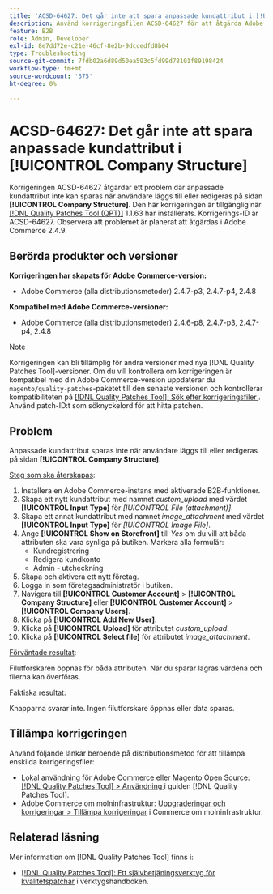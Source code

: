 ```yaml
---
title: 'ACSD-64627: Det går inte att spara anpassade kundattribut i [!UICONTROL Company Structure]'
description: Använd korrigeringsfilen ACSD-64627 för att åtgärda Adobe Commerce-problemet där anpassade kundattribut inte kan sparas när användare läggs till eller redigeras i [!UICONTROL Company Structure].
feature: B2B
role: Admin, Developer
exl-id: 8e7dd72e-c21e-46cf-8e2b-9dccedfd8b04
type: Troubleshooting
source-git-commit: 7fdb02a6d89d50ea593c5fd99d78101f89198424
workflow-type: tm+mt
source-wordcount: '375'
ht-degree: 0%

---
```


# ACSD-64627: Det går inte att spara anpassade kundattribut i [!UICONTROL Company Structure]

Korrigeringen ACSD-64627 åtgärdar ett problem där anpassade kundattribut inte kan sparas när användare läggs till eller redigeras på sidan **[!UICONTROL Company Structure]**. Den här korrigeringen är tillgänglig när [[!DNL Quality Patches Tool (QPT)]](/help/tools/quality-patches-tool/quality-patches-tool-to-self-serve-quality-patches.md) 1.1.63 har installerats. Korrigerings-ID är ACSD-64627. Observera att problemet är planerat att åtgärdas i Adobe Commerce 2.4.9.

## Berörda produkter och versioner

**Korrigeringen har skapats för Adobe Commerce-version:**

* Adobe Commerce (alla distributionsmetoder) 2.4.7-p3, 2.4.7-p4, 2.4.8

**Kompatibel med Adobe Commerce-versioner:**

* Adobe Commerce (alla distributionsmetoder) 2.4.6-p8, 2.4.7-p3, 2.4.7-p4, 2.4.8

>[!NOTE]
>
>Korrigeringen kan bli tillämplig för andra versioner med nya [!DNL Quality Patches Tool]-versioner. Om du vill kontrollera om korrigeringen är kompatibel med din Adobe Commerce-version uppdaterar du `magento/quality-patches`-paketet till den senaste versionen och kontrollerar kompatibiliteten på [[!DNL Quality Patches Tool]: Sök efter korrigeringsfiler ](https://experienceleague.adobe.com/tools/commerce-quality-patches/index.html). Använd patch-ID:t som söknyckelord för att hitta patchen.

## Problem

Anpassade kundattribut sparas inte när användare läggs till eller redigeras på sidan **[!UICONTROL Company Structure]**.

<u>Steg som ska återskapas</u>:

1. Installera en Adobe Commerce-instans med aktiverade B2B-funktioner.
1. Skapa ett nytt kundattribut med namnet *custom_upload* med värdet **[!UICONTROL Input Type]** för *[!UICONTROL File (attachment)]*.
1. Skapa ett annat kundattribut med namnet *image_attachment* med värdet **[!UICONTROL Input Type]** för *[!UICONTROL Image File]*.
1. Ange **[!UICONTROL Show on Storefront]** till *Yes* om du vill att båda attributen ska vara synliga på butiken. Markera alla formulär:
   * Kundregistrering
   * Redigera kundkonto
   * Admin - utcheckning
1. Skapa och aktivera ett nytt företag.
1. Logga in som företagsadministratör i butiken.
1. Navigera till **[!UICONTROL Customer Account]** > **[!UICONTROL Company Structure]** eller **[!UICONTROL Customer Account]** > **[!UICONTROL Company Users]**.
1. Klicka på **[!UICONTROL Add New User]**.
1. Klicka på **[!UICONTROL Upload]** för attributet *custom_upload*.
1. Klicka på **[!UICONTROL Select file]** för attributet *image_attachment*.

<u>Förväntade resultat</u>:

Filutforskaren öppnas för båda attributen. När du sparar lagras värdena och filerna kan överföras.

<u>Faktiska resultat</u>:

Knapparna svarar inte. Ingen filutforskare öppnas eller data sparas.

## Tillämpa korrigeringen

Använd följande länkar beroende på distributionsmetod för att tillämpa enskilda korrigeringsfiler:

* Lokal användning för Adobe Commerce eller Magento Open Source: [[!DNL Quality Patches Tool] > Användning ](/help/tools/quality-patches-tool/usage.md) i guiden [!DNL Quality Patches Tool].
* Adobe Commerce om molninfrastruktur: [Uppgraderingar och korrigeringar > Tillämpa korrigeringar](https://experienceleague.adobe.com/docs/commerce-cloud-service/user-guide/develop/upgrade/apply-patches.html) i Commerce om molninfrastruktur.

## Relaterad läsning

Mer information om [!DNL Quality Patches Tool] finns i:

* [[!DNL Quality Patches Tool]: Ett självbetjäningsverktyg för kvalitetspatchar](/help/tools/quality-patches-tool/quality-patches-tool-to-self-serve-quality-patches.md) i verktygshandboken.
